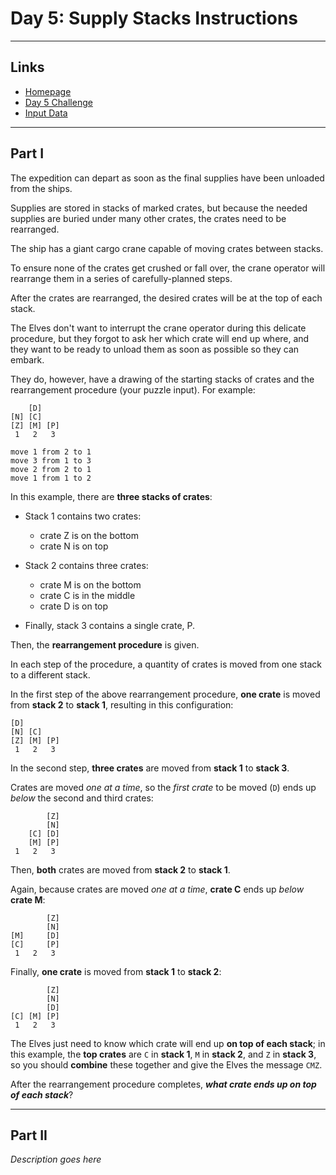 # Day 5: Supply Stacks Instructions

---

## Links

- [Homepage](https://adventofcode.com/2022)
- [Day 5 Challenge](https://adventofcode.com/2022/day/5)
- [Input Data](https://adventofcode.com/2022/day/5/input)

---

## Part I

The expedition can depart as soon as the final supplies have been unloaded from the ships.

Supplies are stored in stacks of marked crates, but because the needed supplies are buried under many other crates, the crates need to be rearranged.

The ship has a giant cargo crane capable of moving crates between stacks.

To ensure none of the crates get crushed or fall over, the crane operator will rearrange them in a series of carefully-planned steps. 

After the crates are rearranged, the desired crates will be at the top of each stack.

The Elves don't want to interrupt the crane operator during this delicate procedure, but they forgot to ask her which crate will end up where, and they want to be ready to unload them as soon as possible so they can embark.

They do, however, have a drawing of the starting stacks of crates and the rearrangement procedure (your puzzle input). For example:

```
    [D]    
[N] [C]    
[Z] [M] [P]
 1   2   3 

move 1 from 2 to 1
move 3 from 1 to 3
move 2 from 2 to 1
move 1 from 1 to 2
```


In this example, there are **three stacks of crates**:

- Stack 1 contains two crates:
  - crate Z is on the bottom
  - crate N is on top

- Stack 2 contains three crates: 
  - crate M is on the bottom
  - crate C is in the middle
  - crate D is on top

- Finally, stack 3 contains a single crate, P.


Then, the **rearrangement procedure** is given.

In each step of the procedure, a quantity of crates is moved from one stack to a different stack.

In the first step of the above rearrangement procedure, **one crate** is moved from **stack 2** to **stack 1**, resulting in this configuration:

```
[D]        
[N] [C]    
[Z] [M] [P]
 1   2   3
```

In the second step, **three crates** are moved from **stack 1** to **stack 3**. 

Crates are moved *one at a time*, so the *first crate* to be moved (`D`) ends up *below* the second and third crates:

```
        [Z]
        [N]
    [C] [D]
    [M] [P]
 1   2   3
```

Then, **both** crates are moved from **stack 2** to **stack 1**.

Again, because crates are moved *one at a time*, **crate C** ends up *below* **crate M**:

```
        [Z]
        [N]
[M]     [D]
[C]     [P]
 1   2   3
```

Finally, **one crate** is moved from **stack 1** to **stack 2**:

```
        [Z]
        [N]
        [D]
[C] [M] [P]
 1   2   3
```

The Elves just need to know which crate will end up **on top of each stack**; in this example, the **top crates** are `C` in **stack 1**, `M` in **stack 2**, and `Z` in **stack 3**, so you should **combine** these together and give the Elves the message `CMZ`.


After the rearrangement procedure completes, ***what crate ends up on top of each stack***?

---

## Part II 

*Description goes here*
